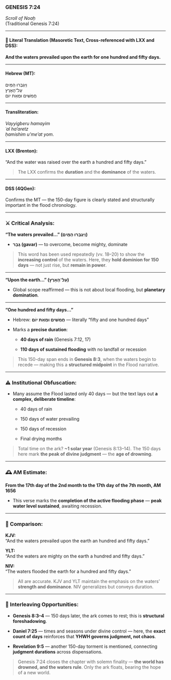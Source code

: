 ### **GENESIS 7:24**

_Scroll of Noaḥ_  
(Traditional Genesis 7:24)

---

#### 📜 Literal Translation (Masoretic Text, Cross-referenced with LXX and DSS):

**And the waters prevailed upon the earth for one hundred and fifty days.**

---

#### Hebrew (MT):

וַיִּגְבְּרוּ הַמַּיִם  
עַל־הָאָרֶץ  
חֲמִשִּׁים וּמְאַת יוֹם

---

#### Transliteration:

_Vayyigberu hamayim  
ʿal ha’aretz  
ḥamishim u’me’at yom._

---

#### LXX (Brenton):

“And the water was raised over the earth a hundred and fifty days.”

> The LXX confirms the **duration** and the **dominance** of the waters.

---

#### DSS (4QGen):

Confirms the MT — the 150-day figure is clearly stated and structurally important in the flood chronology.

---

### ⚔️ Critical Analysis:

**“The waters prevailed…” (וַיִּגְבְּרוּ הַמַּיִם)**

- **גָּבַר (gavar)** — to overcome, become mighty, dominate
    

> This word has been used repeatedly (vv. 18–20) to show the **increasing control** of the waters. Here, they **hold dominion for 150 days** — not just rise, but **remain in power**.

---

**“Upon the earth…” (עַל־הָאָרֶץ)**

- Global scope reaffirmed — this is not about local flooding, but **planetary domination**.
    

---

**“One hundred and fifty days…”**

- Hebrew: **חֲמִשִּׁים וּמְאַת יוֹם** — literally “fifty and one hundred days”
    
- Marks a **precise duration**:
    
    - **40 days of rain** (Genesis 7:12, 17)
        
    - **110 days of sustained flooding** with no landfall or recession
        

> This 150-day span ends in **Genesis 8:3**, when the waters begin to recede — making this a **structured midpoint** in the Flood narrative.

---

### ⚠️ Institutional Obfuscation:

- Many assume the Flood lasted only 40 days — but the text lays out **a complex, deliberate timeline**:
    
    - 40 days of rain
        
    - 150 days of water prevailing
        
    - 150 days of recession
        
    - Final drying months
        

> Total time on the ark? **~1 solar year** (Genesis 8:13–14). The 150 days here mark **the peak of divine judgment** — the **age of drowning**.

---

### 🕰️ AM Estimate:

**From the 17th day of the 2nd month to the 17th day of the 7th month, AM 1656**

- This verse marks the **completion of the active flooding phase** — **peak water level sustained**, awaiting recession.
    

---

### 📖 Comparison:

**KJV:**  
“And the waters prevailed upon the earth an hundred and fifty days.”

**YLT:**  
“And the waters are mighty on the earth a hundred and fifty days.”

**NIV:**  
“The waters flooded the earth for a hundred and fifty days.”

> All are accurate. KJV and YLT maintain the emphasis on the waters’ **strength and dominance**. NIV generalizes but conveys duration.

---

### 🔗 Interleaving Opportunities:

- **Genesis 8:3–4** — 150 days later, the ark comes to rest; this is **structural foreshadowing**.
    
- **Daniel 7:25** — times and seasons under divine control — here, the **exact count of days** reinforces that **YHWH governs judgment, not chaos**.
    
- **Revelation 9:5** — another 150-day torment is mentioned, connecting **judgment durations** across dispensations.
    

> Genesis 7:24 closes the chapter with solemn finality — **the world has drowned, and the waters rule**. Only the ark floats, bearing the hope of a new world.